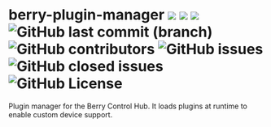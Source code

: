 # berry-plugin-manager ![](https://github.com/BerryControl/berry-plugin-manager/actions/workflows/node.js.yml/badge.svg) ![](https://img.shields.io/badge/dynamic/json?url=https%3A%2F%2Fraw.githubusercontent.com%2FBerryControl%2Fberry-plugin-manager%2Fmain%2Fpackage.json&query=%24.version&label=version) ![](https://img.shields.io/github/commit-activity/m/BerryControl/berry-plugin-manager) ![GitHub last commit (branch)](https://img.shields.io/github/last-commit/BerryControl/berry-plugin-manager/main) ![GitHub contributors](https://img.shields.io/github/contributors/BerryControl/berry-plugin-manager) ![GitHub issues](https://img.shields.io/github/issues/BerryControl/berry-plugin-manager) ![GitHub closed issues](https://img.shields.io/github/issues-closed/BerryControl/berry-plugin-manager) ![GitHub License](https://img.shields.io/github/license/BerryControl/berry-plugin-manager)

Plugin manager for the Berry Control Hub. It loads plugins at runtime to enable
custom device support.

